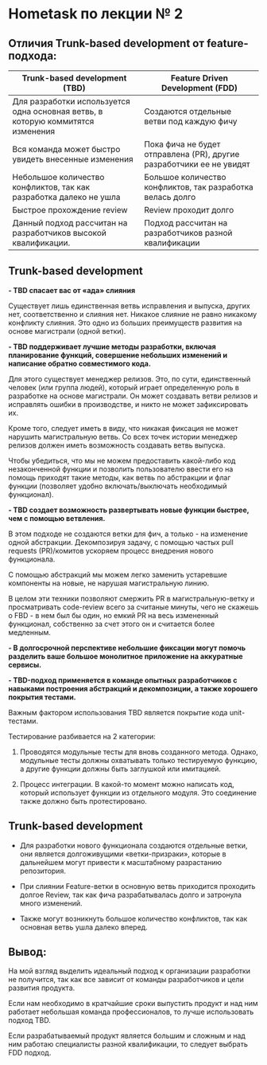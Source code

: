 # Hometask по лекции № 2
## **Отличия Trunk-based development от feature-подхода:**

**Trunk-based development (TBD)**                          |**Feature Driven Development (FDD)**                         |
-------------------------------|-----------------------------|
Для разработки используется одна основная ветвь, в которую коммитятся изменения            |Создаются отдельные ветви под каждую фичу          |
Вся команда может быстро увидеть внесенные изменения            |Пока фича не будет отправлена (PR), другие разработчики ее не увидят |
Небольшое количество конфликтов, так как разработка далеко не ушла|Большое количество конфликтов, так разработка велась долго|
Быстрое прохождение review|Review проходит долго|
Данный подход рассчитан на разработчиков высокой квалификации.|Подход рассчитан на разработчиков разной квалификации|


## **Trunk-based development**


**- TBD спасает вас от «ада» слияния**

Существует лишь единственная ветвь исправления и выпуска, других нет, соответственно и слияния нет. Никакое слияние не равно никакому конфликту слияния. Это одно из больших преимуществ развития на основе магистрали (одной ветки).

**- TBD поддерживает лучшие методы разработки, включая планирование функций, совершение небольших изменений и написание обратно совместимого кода.**

Для этого существует менеджер релизов. Это, по сути, единственный человек (или группа людей), который играет определенную роль в разработке на основе магистрали. Он может создавать ветви релизов и исправлять ошибки в производстве, и никто не может зафиксировать их.

Кроме того, следует иметь в виду, что никакая фиксация не может нарушить магистральную ветвь. Со всех точек истории менеджер релизов должен иметь возможность создавать ветвь выпуска.

Чтобы убедиться, что мы не можем предоставить какой-либо код незаконченной функции и позволить пользователю ввести его на помощь приходят такие методы, как ветвь по абстракции и флаг функции (позволяет удобно включать/выключать необходимый функционал).

**- TBD создает возможность развертывать новые функции быстрее, чем с помощью ветвления.**

В этом подходе не создаются ветки для фич, а только - на изменение одной абстракции. Декомпозируя задачу, с помощью частых pull requests (PR)/комитов ускоряем процесс внедрения нового функционала.

С помощью абстракций мы можем легко заменить устаревшие компоненты на новые, не нарушая магистральную линию.

В целом эти техники позволяют смержить  PR в магистральную-ветку и просматривать code-review всего за считаные минуты, чего не скажешь о FBD - в нем был бы один, но емкий PR на весь измененный функционал, собственно за счет этого он и считается более медленным.

**- В долгосрочной перспективе небольшие фиксации могут помочь разделить ваше большое монолитное приложение на аккуратные сервисы.**

**- TBD-подход применяется в команде опытных разработчиков с навыками построения абстракций и декомпозиции, а также хорошего покрытия тестами.**

Важным фактором использования TBD  является покрытие кода unit-тестами.

Тестирование разбивается на 2 категории:

1) Проводятся модульные тесты для вновь созданного метода. Однако, модульные тесты должны охватывать только тестируемую функцию, а другие функции должны быть заглушкой или имитацией.

2) Процесс интеграции. В какой-то момент можно написать код, который использует функции из отдельного модуля. Это соединение также должно быть протестировано.

## **Trunk-based development**
- Для разработки нового функционала создаются отдельные ветки, они является долгоживущими «ветки-призраки», которые в дальнейшем могут привести к масштабному разрастанию репозитория.

- При слиянии Feature-ветки в основную ветвь приходится проходить долгое Review, так как фича разрабатывалась долго и затронула много изменений.

- Также могут возникнуть большое количество конфликтов, так как основная ветвь ушла далеко вперед.


## **Вывод:**

На мой взгляд выделить идеальный подход к организации разработки не получится, так как все зависит от команды разработчиков и цели развития продукта.

Если нам необходимо в кратчайшие сроки выпустить продукт и над ним работает небольшая команда профессионалов, то лучше использовать подход TBD.

Если разрабатываемый продукт является большим и сложным и над ним работаю специалисты разной квалификации, то следует выбрать FDD  подход.

